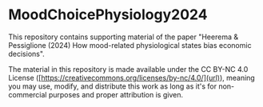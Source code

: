 # MoodChoicePhysiology2024
This repository contains supporting material of the paper "Heerema &amp; Pessiglione (2024) How mood-related physiological states bias economic decisions".

The material in this repository is made available under the CC BY-NC 4.0 License ([https://creativecommons.org/licenses/by-nc/4.0/](url)),
meaning you may use, modify, and distribute this work as long as it's for non-commercial purposes and proper attribution is given.
